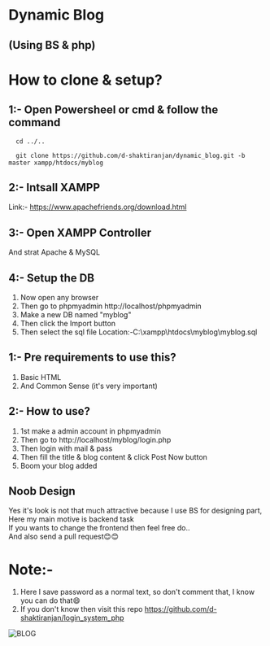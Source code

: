 # Dynamic Blog
## (Using BS & php)
# How to clone & setup?
## 1:- Open Powersheel or cmd & follow the command
      cd ../..
      
      git clone https://github.com/d-shaktiranjan/dynamic_blog.git -b master xampp/htdocs/myblog
      
## 2:- Intsall XAMPP
Link:- https://www.apachefriends.org/download.html
## 3:- Open XAMPP Controller
 And strat Apache & MySQL
## 4:- Setup the DB
1) Now open any browser  
2) Then go to phpmyadmin  http://localhost/phpmyadmin  
3) Make a new DB named "myblog"
4) Then click the Import button  
5) Then select the sql file Location:-C:\xampp\htdocs\myblog\myblog.sql

## 1:- Pre requirements to use this?
1) Basic HTML  
2) And Common Sense (it's very important)
## 2:- How to use?
1) 1st make a admin account in phpmyadmin  
2) Then go to http://localhost/myblog/login.php  
3) Then login with mail & pass  
4) Then fill the title & blog content & click Post Now button  
5) Boom your blog added

## Noob Design
Yes it's look is not that much attractive because I use BS for designing part, Here my main motive is backend task  
If you wants to change the frontend then feel free do..  
And also send a pull request😊😊  
# Note:-
1) Here I save password as a normal text, so don't comment that, I know you can do that😄
2) If you don't know then visit this repo https://github.com/d-shaktiranjan/login_system_php    
 
![BLOG](https://media.vanguardcommunications.net/blog-e1505840253663.jpg)  
